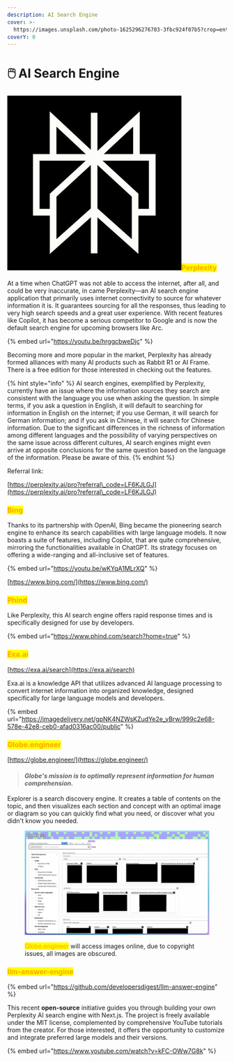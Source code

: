 ```yaml
---
description: AI Search Engine
cover: >-
  https://images.unsplash.com/photo-1625296276703-3fbc924f07b5?crop=entropy&cs=srgb&fm=jpg&ixid=M3wxOTcwMjR8MHwxfHNlYXJjaHw1fHxzZWFyY2glMjBlbmdpbmV8ZW58MHx8fHwxNzE4NTk0MzA4fDA&ixlib=rb-4.0.3&q=85
coverY: 0
---
```


# 🖱️ AI Search Engine

### <img src="../../.gitbook/assets/NB3G6tx3_400x400.jpg" alt="" data-size="line"><mark style="color:orange;">Perplexity</mark>

At a time when ChatGPT was not able to access the internet, after all, and could be very inaccurate, in came Perplexity—an AI search engine application that primarily uses internet connectivity to source for whatever information it is. It guarantees sourcing for all the responses, thus leading to very high search speeds and a great user experience. With recent features like Copilot, it has become a serious competitor to Google and is now the default search engine for upcoming browsers like Arc.

{% embed url="https://youtu.be/hrggcbweDjc" %}

Becoming more and more popular in the market, Perplexity has already formed alliances with many AI products such as Rabbit R1 or AI Frame. There is a free edition for those interested in checking out the features.

{% hint style="info" %}
AI search engines, exemplified by Perplexity, currently have an issue where the information sources they search are consistent with the language you use when asking the question. In simple terms, if you ask a question in English, it will default to searching for information in English on the internet; if you use German, it will search for German information; and if you ask in Chinese, it will search for Chinese information. Due to the significant differences in the richness of information among different languages and the possibility of varying perspectives on the same issue across different cultures, AI search engines might even arrive at opposite conclusions for the same question based on the language of the information. Please be aware of this.
{% endhint %}

Referral link:

[https://perplexity.ai/pro?referral\_code=LF6KJLGJ](https://perplexity.ai/pro?referral\_code=LF6KJLGJ)

### <mark style="color:orange;">Bing</mark>

Thanks to its partnership with OpenAI, Bing became the pioneering search engine to enhance its search capabilities with large language models. It now boasts a suite of features, including Copilot, that are quite comprehensive, mirroring the functionalities available in ChatGPT. Its strategy focuses on offering a wide-ranging and all-inclusive set of features.

{% embed url="https://youtu.be/wKYqA1MLrXQ" %}

[https://www.bing.com/](https://www.bing.com/)



### <mark style="color:orange;">Phind</mark>

Like Perplexity, this AI search engine offers rapid response times and is specifically designed for use by developers.

{% embed url="https://www.phind.com/search?home=true" %}

### <mark style="color:orange;">Exa.ai</mark>

[https://exa.ai/search](https://exa.ai/search)

Exa.ai is a knowledge API that utilizes advanced AI language processing to convert internet information into organized knowledge, designed specifically for large language models and developers.

{% embed url="https://imagedelivery.net/gpNK4NZWsKZudYe2e_vBrw/999c2e68-578e-42e8-ceb0-afad0316ac00/public" %}

### <mark style="color:orange;">Globe.engineer</mark>

[https://globe.engineer/](https://globe.engineer/)

> #### _Globe's mission is to optimally represent information for human comprehension._

Explorer is a search discovery engine. It creates a table of contents on the topic, and then visualizes each section and concept with an optimal image or diagram so you can quickly find what you need, or discover what you didn't know you needed.

<figure><img src="../../.gitbook/assets/engineer globe tiny.png" alt=""><figcaption><p><mark style="color:orange;">Globe.engineer</mark> will access images online, due to copyright issues, all images are obscured.</p></figcaption></figure>



### <mark style="color:orange;">**llm-answer-engine**</mark>

{% embed url="https://github.com/developersdigest/llm-answer-engine" %}

This recent **open-source** initiative guides you through building your own Perplexity AI search engine with Next.js. The project is freely available under the MIT license, complemented by comprehensive YouTube tutorials from the creator. For those interested, it offers the opportunity to customize and integrate preferred large models and their versions.

{% embed url="https://www.youtube.com/watch?v=kFC-OWw7G8k" %}

